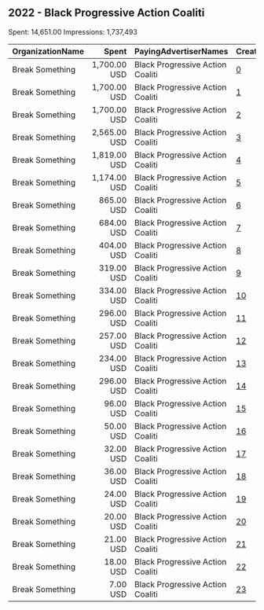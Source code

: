 ## 2022 - Black Progressive Action Coaliti 
Spent: 14,651.00
Impressions: 1,737,493

|OrganizationName|Spent|PayingAdvertiserNames|CreativeUrls|Impressions|Genders|AgeBrackets|CountryCodes|BillingAddresses|CandidateBallotInformation|
|:---|---:|:---|:---|---:|:---|:---|:---|:---|:---|
|Break Something|1,700.00 USD|Black Progressive Action Coaliti|[0](https://www.snap.com/political-ads/asset/5a299e95e920342ebbfef416e69c39ce5c3830b400b227b0b79158f4939fb178?mediaType=mp4)|643,236||18+|united states|"1768 Columbia Road NW #3,Washington,20009,US"|Black Progressive Action Coalition|
|Break Something|1,700.00 USD|Black Progressive Action Coaliti|[1](https://www.snap.com/political-ads/asset/fa8553e8dca3828df345cc85a27a43730698bf2cf9ccfa2cf60e4c63df04bea4?mediaType=mp4)|601,488||18+|united states|"1768 Columbia Road NW #3,Washington,20009,US"|Black Progressive Action Coalition|
|Break Something|1,700.00 USD|Black Progressive Action Coaliti|[2](https://www.snap.com/political-ads/asset/e8d64e451b884201041ea944c732e23ef4be116a3d106a200fb128406e855d0a?mediaType=mp4)|131,172||18+|united states|"1768 Columbia Road NW #3,Washington,20009,US"|Black Progressive Action Coalition|
|Break Something|2,565.00 USD|Black Progressive Action Coaliti|[3](https://www.snap.com/political-ads/asset/843ae135bd9be8cff11c48fdaca4c3a53bc68b547a98c5a6e0409b838aca0d41?mediaType=mp4)|99,011||18+|united states|"1768 Columbia Road NW #3,Washington,20009,US"|C3 GOTV Election Day 2022|
|Break Something|1,819.00 USD|Black Progressive Action Coaliti|[4](https://www.snap.com/political-ads/asset/843ae135bd9be8cff11c48fdaca4c3a53bc68b547a98c5a6e0409b838aca0d41?mediaType=mp4)|70,717||18+|united states|"1768 Columbia Road NW #3,Washington,20009,US"|C3 GOTV Election Day 2022|
|Break Something|1,174.00 USD|Black Progressive Action Coaliti|[5](https://www.snap.com/political-ads/asset/99c63d9fedf97660cdc057d139a77dcb260fc5b85e71ad94197d94ab8b9e390b?mediaType=mp4)|37,026||18+|united states|"1768 Columbia Road NW #3,Washington,20009,US"|C3 GOTV Georgia Senate Runoff 2022|
|Break Something|865.00 USD|Black Progressive Action Coaliti|[6](https://www.snap.com/political-ads/asset/65731fc69dfb3dbf5aa2c9f4c70251512c3f55aeb8f88dcd9a9862adc015c3cf?mediaType=mp4)|28,107||18+|united states|"1768 Columbia Road NW #3,Washington,20009,US"|C3 GOTV Georgia Senate Runoff 2022|
|Break Something|684.00 USD|Black Progressive Action Coaliti|[7](https://www.snap.com/political-ads/asset/3881f591fb620070e955aaf2430ff72453486d35883f6c99efb9c470f60d3de7?mediaType=mp4)|21,533||18+|united states|"1768 Columbia Road NW #3,Washington,20009,US"|C3 GOTV Election Day 2022|
|Break Something|404.00 USD|Black Progressive Action Coaliti|[8](https://www.snap.com/political-ads/asset/843ae135bd9be8cff11c48fdaca4c3a53bc68b547a98c5a6e0409b838aca0d41?mediaType=mp4)|17,353||18+|united states|"1768 Columbia Road NW #3,Washington,20009,US"|C3 GOTV Election Day 2022|
|Break Something|319.00 USD|Black Progressive Action Coaliti|[9](https://www.snap.com/political-ads/asset/843ae135bd9be8cff11c48fdaca4c3a53bc68b547a98c5a6e0409b838aca0d41?mediaType=mp4)|15,623||18+|united states|"1768 Columbia Road NW #3,Washington,20009,US"|C3 GOTV Election Day 2022|
|Break Something|334.00 USD|Black Progressive Action Coaliti|[10](https://www.snap.com/political-ads/asset/843ae135bd9be8cff11c48fdaca4c3a53bc68b547a98c5a6e0409b838aca0d41?mediaType=mp4)|14,455||18+|united states|"1768 Columbia Road NW #3,Washington,20009,US"|C3 GOTV Election Day 2022|
|Break Something|296.00 USD|Black Progressive Action Coaliti|[11](https://www.snap.com/political-ads/asset/843ae135bd9be8cff11c48fdaca4c3a53bc68b547a98c5a6e0409b838aca0d41?mediaType=mp4)|14,027||18+|united states|"1768 Columbia Road NW #3,Washington,20009,US"|C3 GOTV Election Day 2022|
|Break Something|257.00 USD|Black Progressive Action Coaliti|[12](https://www.snap.com/political-ads/asset/843ae135bd9be8cff11c48fdaca4c3a53bc68b547a98c5a6e0409b838aca0d41?mediaType=mp4)|12,534||18+|united states|"1768 Columbia Road NW #3,Washington,20009,US"|C3 GOTV Election Day 2022|
|Break Something|234.00 USD|Black Progressive Action Coaliti|[13](https://www.snap.com/political-ads/asset/843ae135bd9be8cff11c48fdaca4c3a53bc68b547a98c5a6e0409b838aca0d41?mediaType=mp4)|11,296||18+|united states|"1768 Columbia Road NW #3,Washington,20009,US"|C3 GOTV Election Day 2022|
|Break Something|296.00 USD|Black Progressive Action Coaliti|[14](https://www.snap.com/political-ads/asset/91d72abc3f4b0b4423928acb705497cb4c75b8ba9d11ca6f5d128691bcaea34e?mediaType=mp4)|9,664||18+|united states|"1768 Columbia Road NW #3,Washington,20009,US"|C3 GOTV Election Day 2022|
|Break Something|96.00 USD|Black Progressive Action Coaliti|[15](https://www.snap.com/political-ads/asset/99c63d9fedf97660cdc057d139a77dcb260fc5b85e71ad94197d94ab8b9e390b?mediaType=mp4)|3,130||18+|united states|"1768 Columbia Road NW #3,Washington,20009,US"|C3 GOTV Georgia Senate Runoff 2022|
|Break Something|50.00 USD|Black Progressive Action Coaliti|[16](https://www.snap.com/political-ads/asset/99c63d9fedf97660cdc057d139a77dcb260fc5b85e71ad94197d94ab8b9e390b?mediaType=mp4)|1,622||18+|united states|"1768 Columbia Road NW #3,Washington,20009,US"|C3 GOTV Georgia Senate Runoff 2022|
|Break Something|32.00 USD|Black Progressive Action Coaliti|[17](https://www.snap.com/political-ads/asset/65731fc69dfb3dbf5aa2c9f4c70251512c3f55aeb8f88dcd9a9862adc015c3cf?mediaType=mp4)|1,184||18+|united states|"1768 Columbia Road NW #3,Washington,20009,US"|C3 GOTV Georgia Senate Runoff 2022|
|Break Something|36.00 USD|Black Progressive Action Coaliti|[18](https://www.snap.com/political-ads/asset/99c63d9fedf97660cdc057d139a77dcb260fc5b85e71ad94197d94ab8b9e390b?mediaType=mp4)|1,099||18+|united states|"1768 Columbia Road NW #3,Washington,20009,US"|C3 GOTV Georgia Senate Runoff 2022|
|Break Something|24.00 USD|Black Progressive Action Coaliti|[19](https://www.snap.com/political-ads/asset/795c0fc1ca007edc5cd637be197fa6f055a5aa0ffb77728a9e649b8b59036a67?mediaType=mp4)|820||18+|united states|"1768 Columbia Road NW #3,Washington,20009,US"|C3 GOTV Georgia Senate Runoff 2022|
|Break Something|20.00 USD|Black Progressive Action Coaliti|[20](https://www.snap.com/political-ads/asset/65731fc69dfb3dbf5aa2c9f4c70251512c3f55aeb8f88dcd9a9862adc015c3cf?mediaType=mp4)|745||18+|united states|"1768 Columbia Road NW #3,Washington,20009,US"|C3 GOTV Georgia Senate Runoff 2022|
|Break Something|21.00 USD|Black Progressive Action Coaliti|[21](https://www.snap.com/political-ads/asset/795c0fc1ca007edc5cd637be197fa6f055a5aa0ffb77728a9e649b8b59036a67?mediaType=mp4)|714||18+|united states|"1768 Columbia Road NW #3,Washington,20009,US"|C3 GOTV Georgia Senate Runoff 2022|
|Break Something|18.00 USD|Black Progressive Action Coaliti|[22](https://www.snap.com/political-ads/asset/65731fc69dfb3dbf5aa2c9f4c70251512c3f55aeb8f88dcd9a9862adc015c3cf?mediaType=mp4)|674||18+|united states|"1768 Columbia Road NW #3,Washington,20009,US"|C3 GOTV Georgia Senate Runoff 2022|
|Break Something|7.00 USD|Black Progressive Action Coaliti|[23](https://www.snap.com/political-ads/asset/795c0fc1ca007edc5cd637be197fa6f055a5aa0ffb77728a9e649b8b59036a67?mediaType=mp4)|263||18+|united states|"1768 Columbia Road NW #3,Washington,20009,US"|C3 GOTV Georgia Senate Runoff 2022|
